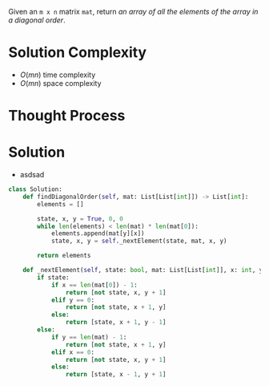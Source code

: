 Given an `m x n` matrix `mat`, return _an array of all the elements of the array in a diagonal order_.
# Solution Complexity
- $O(mn)$ time complexity
- $O(mn)$ space complexity
# Thought Process
# Solution
- asdsad
```Python
class Solution:
	def findDiagonalOrder(self, mat: List[List[int]]) -> List[int]:
		elements = []

		state, x, y = True, 0, 0
		while len(elements) < len(mat) * len(mat[0]):
			elements.append(mat[y][x])
			state, x, y = self._nextElement(state, mat, x, y)

		return elements

	def _nextElement(self, state: bool, mat: List[List[int]], x: int, y: int) -> List[int]:
		if state:
			if x == len(mat[0]) - 1:
				return [not state, x, y + 1]
			elif y == 0:
				return [not state, x + 1, y]
			else:
				return [state, x + 1, y - 1]
		else:
			if y == len(mat) - 1:
				return [not state, x + 1, y]
			elif x == 0:
				return [not state, x, y + 1]
			else:
				return [state, x - 1, y + 1]
```